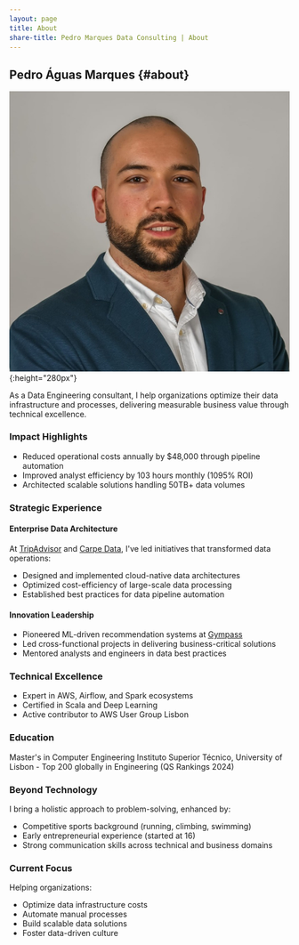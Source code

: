 ```yaml
---
layout: page
title: About
share-title: Pedro Marques Data Consulting | About
---
```

## Pedro Águas Marques {#about}
![Pedro Águas Marques profile picture](imgs/me.jpg){:height="280px"}

As a Data Engineering consultant, I help organizations optimize their data infrastructure and processes, delivering measurable business value through technical excellence.

### Impact Highlights
- Reduced operational costs annually by $48,000 through pipeline automation
- Improved analyst efficiency by 103 hours monthly (1095% ROI)
- Architected scalable solutions handling 50TB+ data volumes

### Strategic Experience

#### Enterprise Data Architecture
At [TripAdvisor](https://www.tripadvisor.com/) and [Carpe Data](https://www.carpe.io/), I've led initiatives that transformed data operations:
- Designed and implemented cloud-native data architectures
- Optimized cost-efficiency of large-scale data processing
- Established best practices for data pipeline automation

#### Innovation Leadership
- Pioneered ML-driven recommendation systems at [Gympass](https://gympass.com/)
- Led cross-functional projects in delivering business-critical solutions
- Mentored analysts and engineers in data best practices

### Technical Excellence
- Expert in AWS, Airflow, and Spark ecosystems
- Certified in Scala and Deep Learning
- Active contributor to AWS User Group Lisbon

### Education
Master's in Computer Engineering
Instituto Superior Técnico, University of Lisbon - Top 200 globally in Engineering (QS Rankings 2024)

### Beyond Technology
I bring a holistic approach to problem-solving, enhanced by:
- Competitive sports background (running, climbing, swimming)
- Early entrepreneurial experience (started at 16)
- Strong communication skills across technical and business domains

### Current Focus
Helping organizations:
- Optimize data infrastructure costs
- Automate manual processes
- Build scalable data solutions
- Foster data-driven culture
